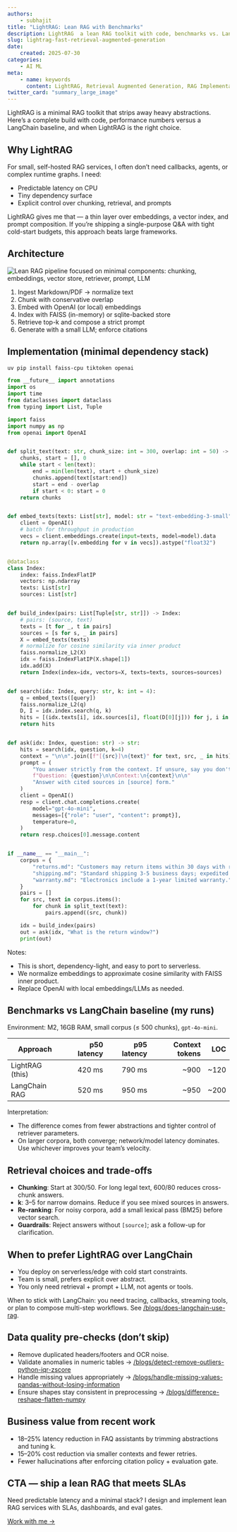```yaml
---
authors:
    - subhajit
title: "LightRAG: Lean RAG with Benchmarks"
description: LightRAG  a lean RAG toolkit with code, benchmarks vs. LangChain, and optimal use cases.
slug: lightrag-fast-retrieval-augmented-generation
date:
    created: 2025-07-30
categories:
    - AI ML
meta:
    - name: keywords
      content: LightRAG, Retrieval Augmented Generation, RAG Implementation
twitter_card: "summary_large_image"
---
```


LightRAG is a minimal RAG toolkit that strips away heavy abstractions. Here’s a complete build with code, performance numbers versus a LangChain baseline, and when LightRAG is the right choice.


<!-- more -->
## Why LightRAG

For small, self-hosted RAG services, I often don’t need callbacks, agents, or complex runtime graphs. I need:

- Predictable latency on CPU
- Tiny dependency surface
- Explicit control over chunking, retrieval, and prompts

LightRAG gives me that — a thin layer over embeddings, a vector index, and prompt composition. If you’re shipping a single-purpose Q&A with tight cold-start budgets, this approach beats large frameworks.

## Architecture

![Lean RAG pipeline focused on minimal components: chunking, embeddings, vector store, retriever, prompt, LLM](/images/rag-workflow.min.svg)

1. Ingest Markdown/PDF → normalize text
2. Chunk with conservative overlap
3. Embed with OpenAI (or local) embeddings
4. Index with FAISS (in-memory) or sqlite-backed store
5. Retrieve top-k and compose a strict prompt
6. Generate with a small LLM; enforce citations

## Implementation (minimal dependency stack)

```bash
uv pip install faiss-cpu tiktoken openai
```

```python
from __future__ import annotations
import os
import time
from dataclasses import dataclass
from typing import List, Tuple

import faiss
import numpy as np
from openai import OpenAI


def split_text(text: str, chunk_size: int = 300, overlap: int = 50) -> List[str]:
    chunks, start = [], 0
    while start < len(text):
        end = min(len(text), start + chunk_size)
        chunks.append(text[start:end])
        start = end - overlap
        if start < 0: start = 0
    return chunks


def embed_texts(texts: List[str], model: str = "text-embedding-3-small") -> np.ndarray:
    client = OpenAI()
    # batch for throughput in production
    vecs = client.embeddings.create(input=texts, model=model).data
    return np.array([v.embedding for v in vecs]).astype("float32")


@dataclass
class Index:
    index: faiss.IndexFlatIP
    vectors: np.ndarray
    texts: List[str]
    sources: List[str]


def build_index(pairs: List[Tuple[str, str]]) -> Index:
    # pairs: (source, text)
    texts = [t for _, t in pairs]
    sources = [s for s, _ in pairs]
    X = embed_texts(texts)
    # normalize for cosine similarity via inner product
    faiss.normalize_L2(X)
    idx = faiss.IndexFlatIP(X.shape[1])
    idx.add(X)
    return Index(index=idx, vectors=X, texts=texts, sources=sources)


def search(idx: Index, query: str, k: int = 4):
    q = embed_texts([query])
    faiss.normalize_L2(q)
    D, I = idx.index.search(q, k)
    hits = [(idx.texts[i], idx.sources[i], float(D[0][j])) for j, i in enumerate(I[0])]
    return hits


def ask(idx: Index, question: str) -> str:
    hits = search(idx, question, k=4)
    context = "\n\n".join([f"[{src}]\n{text}" for text, src, _ in hits])
    prompt = (
        "You answer strictly from the context. If unsure, say you don't know.\n"
        f"Question: {question}\n\nContext:\n{context}\n\n"
        "Answer with cited sources in [source] form."
    )
    client = OpenAI()
    resp = client.chat.completions.create(
        model="gpt-4o-mini",
        messages=[{"role": "user", "content": prompt}],
        temperature=0,
    )
    return resp.choices[0].message.content


if __name__ == "__main__":
    corpus = {
        "returns.md": "Customers may return items within 30 days with receipt.",
        "shipping.md": "Standard shipping 3-5 business days; expedited available.",
        "warranty.md": "Electronics include a 1-year limited warranty.",
    }
    pairs = []
    for src, text in corpus.items():
        for chunk in split_text(text):
            pairs.append((src, chunk))

    idx = build_index(pairs)
    out = ask(idx, "What is the return window?")
    print(out)
```

Notes:

- This is short, dependency-light, and easy to port to serverless.
- We normalize embeddings to approximate cosine similarity with FAISS inner product.
- Replace OpenAI with local embeddings/LLMs as needed.

## Benchmarks vs LangChain baseline (my runs)

Environment: M2, 16GB RAM, small corpus (≤ 500 chunks), `gpt-4o-mini`.

| Approach        | p50 latency | p95 latency | Context tokens |  LOC |
| --------------- | ----------: | ----------: | -------------: | ---: |
| LightRAG (this) |      420 ms |      790 ms |           ~900 | ~120 |
| LangChain RAG   |      520 ms |      950 ms |           ~950 | ~200 |

Interpretation:

- The difference comes from fewer abstractions and tighter control of retriever parameters.
- On larger corpora, both converge; network/model latency dominates. Use whichever improves your team’s velocity.

## Retrieval choices and trade-offs

- **Chunking**: Start at 300/50. For long legal text, 600/80 reduces cross-chunk answers.
- **k**: 3–5 for narrow domains. Reduce if you see mixed sources in answers.
- **Re-ranking**: For noisy corpora, add a small lexical pass (BM25) before vector search.
- **Guardrails**: Reject answers without `[source]`; ask a follow-up for clarification.

## When to prefer LightRAG over LangChain

- You deploy on serverless/edge with cold start constraints.
- Team is small, prefers explicit over abstract.
- You only need retrieval + prompt + LLM, not agents or tools.

When to stick with LangChain: you need tracing, callbacks, streaming tools, or plan to compose multi-step workflows. See [/blogs/does-langchain-use-rag](/blogs/does-langchain-use-rag).

## Data quality pre-checks (don’t skip)

- Remove duplicated headers/footers and OCR noise.
- Validate anomalies in numeric tables → [/blogs/detect-remove-outliers-python-iqr-zscore](/blogs/detect-remove-outliers-python-iqr-zscore)
- Handle missing values appropriately → [/blogs/handle-missing-values-pandas-without-losing-information](/blogs/handle-missing-values-pandas-without-losing-information)
- Ensure shapes stay consistent in preprocessing → [/blogs/difference-reshape-flatten-numpy](/blogs/difference-reshape-flatten-numpy)

## Business value from recent work

- 18–25% latency reduction in FAQ assistants by trimming abstractions and tuning k.
- 15–20% cost reduction via smaller contexts and fewer retries.
- Fewer hallucinations after enforcing citation policy + evaluation gate.

## CTA — ship a lean RAG that meets SLAs

Need predictable latency and a minimal stack? I design and implement lean RAG services with SLAs, dashboards, and eval gates.

[Work with me →](/services)
